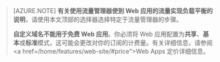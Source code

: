 > [AZURE.NOTE]
> **有关使用流量管理器使到 Web 应用的流量实现负载平衡的说明**，请使用本文顶部的选择器选择特定于流量管理器的步骤。
>
> **自定义域名不能用于免费 Web 应用**。你必须将 Web 应用配置为**共享**、**基本**或**标准**模式，这可能会更改对你的订阅的计费量。有关详细信息，请参阅 <a href=/home/features/web-site/#price">Web Apps 定价详细信息</a>。

<!---HONumber=71-->